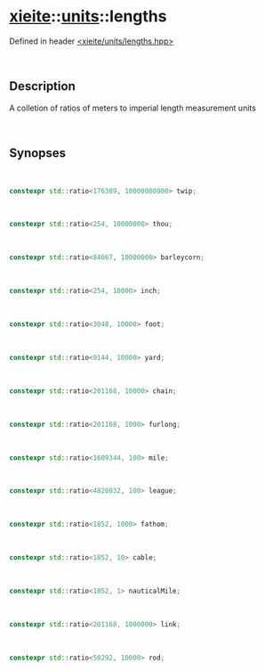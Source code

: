 # [xieite](../xieite.md)\:\:[units](../units.md)\:\:lengths
Defined in header [<xieite/units/lengths.hpp>](../../include/xieite/units/lengths.hpp)

&nbsp;

## Description
A colletion of ratios of meters to imperial length measurement units

&nbsp;

## Synopses

&nbsp;

```cpp
constexpr std::ratio<176389, 10000000000> twip;
```

&nbsp;

```cpp
constexpr std::ratio<254, 10000000> thou;
```

&nbsp;

```cpp
constexpr std::ratio<84667, 10000000> barleycorn;
```

&nbsp;

```cpp
constexpr std::ratio<254, 10000> inch;
```

&nbsp;

```cpp
constexpr std::ratio<3048, 10000> foot;
```

&nbsp;

```cpp
constexpr std::ratio<9144, 10000> yard;
```

&nbsp;

```cpp
constexpr std::ratio<201168, 10000> chain;
```

&nbsp;

```cpp
constexpr std::ratio<201168, 1000> furlong;
```

&nbsp;

```cpp
constexpr std::ratio<1609344, 100> mile;
```

&nbsp;

```cpp
constexpr std::ratio<4828032, 100> league;
```

&nbsp;

```cpp
constexpr std::ratio<1852, 1000> fathom;
```

&nbsp;

```cpp
constexpr std::ratio<1852, 10> cable;
```

&nbsp;

```cpp
constexpr std::ratio<1852, 1> nauticalMile;
```

&nbsp;

```cpp
constexpr std::ratio<201168, 1000000> link;
```

&nbsp;

```cpp
constexpr std::ratio<50292, 10000> rod;
```

